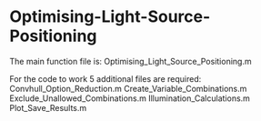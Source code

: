 # Optimising-Light-Source-Positioning

The main function file is:  Optimising_Light_Source_Positioning.m

For the code to work 5 additional files are required:
Convhull_Option_Reduction.m
Create_Variable_Combinations.m
Exclude_Unallowed_Combinations.m
Illumination_Calculations.m
Plot_Save_Results.m
